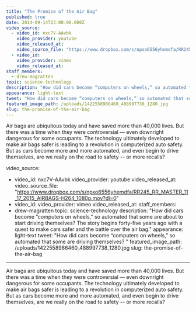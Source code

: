 ```yaml
---
title: "The Promise of the Air Bag"
published: true
date: 2014-09-14T23:00:00.000Z
video_source:
  - video_id: nxc7V-AAvbk
    video_provider: youtube
    video_released_at:
    video_source_file: "https://www.dropbox.com/s/npxo6556yhemdfa/RR245_RR_MASTER_11_17_2015_AIRBAGS-H264_1080p.mov?dl=0"
  - video_id:
    video_provider: vimeo
    video_released_at:
staff_members:
  - drew-magratten
topic: science-technology
description: "How did cars become “computers on wheels,” so automated that some are about to start driving themselves? The story begins forty-five years ago with a quest to make cars safer and the battle over the air bag."
appearance: light-text
tweet: "How did cars become “computers on wheels,” so automated that some are driving themselves? "
featured_image_path: /uploads/1422558986460_488997738_1280.jpg
slug: the-promise-of-the-air-bag
---
```


Air bags are ubiquitous today and have saved more than 40,000 lives. But there was a time when they were controversial — even downright dangerous for some occupants. The technology ultimately developed to make air bags safer is leading to a revolution in computerized auto safety. But as cars become more and more automated, and even begin to drive themselves, are we really on the road to safety -- or more recalls?

video_source:
  - video_id: nxc7V-AAvbk
    video_provider: youtube
    video_released_at:
    video_source_file: "https://www.dropbox.com/s/npxo6556yhemdfa/RR245_RR_MASTER_11_17_2015_AIRBAGS-H264_1080p.mov?dl=0"
  - video_id:
    video_provider: vimeo
    video_released_at:
staff_members:
  - drew-magratten
topic: science-technology
description: "How did cars become “computers on wheels,” so automated that some are about to start driving themselves? The story begins forty-five years ago with a quest to make cars safer and the battle over the air bag."
appearance: light-text
tweet: "How did cars become “computers on wheels,” so automated that some are driving themselves? "
featured_image_path: /uploads/1422558986460_488997738_1280.jpg
slug: the-promise-of-the-air-bag
---

Air bags are ubiquitous today and have saved more than 40,000 lives. But there was a time when they were controversial — even downright dangerous for some occupants. The technology ultimately developed to make air bags safer is leading to a revolution in computerized auto safety. But as cars become more and more automated, and even begin to drive themselves, are we really on the road to safety -- or more recalls?

